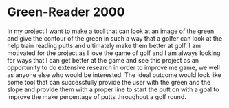 # Green-Reader 2000

In my project I want to make a tool that can look at an image of the green and give the contour of the green in such a way that a golfer can look at the help train reading putts and ultimately make them better at golf. I am motivated for the project as I love the game of golf and I am always looking for ways that I can get better at the game and see this project as an opportunity to do extensive research in order to improve me game, we well as anyone else who would be interested. The ideal outcome would look like some tool that can successfully provide the user with the green and the slope and provide them with a proper line to start the putt on with a goal to improve the make percentage of putts throughout a golf round.
